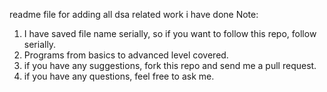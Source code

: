 readme file for adding all dsa related work i have done
Note:
1. I have saved file name serially, so if you want to follow this repo, follow serially.
2. Programs from basics to advanced level covered.
3. if you have any suggestions, fork this repo and send me a pull request.
4. if you have any questions, feel free to ask me.